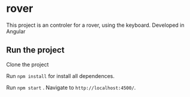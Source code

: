 # rover

This project is an controler for a rover, using the keyboard.
Developed in Angular 

## Run the project

Clone the project

Run `npm install` for install all dependences.

Run `npm start` . Navigate to `http://localhost:4500/`.
